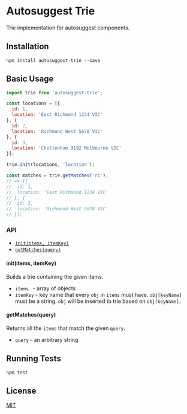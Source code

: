 # Autosuggest Trie

Trie implementation for autosuggest components.

## Installation

```shell
npm install autosuggest-trie --save
```

## Basic Usage

```js
import trie from 'autosuggest-trie';

const locations = [{
  id: 1,
  location: 'East Richmond 1234 VIC'
}, {
  id: 2,
  location: 'Richmond West 5678 VIC'
}, {
  id: 3,
  location: 'Cheltenham 3192 Melbourne VIC'
}];

trie.init(locations, 'location');

const matches = trie.getMatches('ri');
// => [{
//  id: 1,
//  location: 'East Richmond 1234 VIC'
// }, {
//  id: 2,
//  location: 'Richmond West 5678 VIC'
// }];
```

### API

* [`init(items, itemKey)`](#initOption)
* [`getMatches(query)`](#getMatchesOption)

<a name="initOption"></a>
#### init(items, itemKey)

Builds a trie containing the given items.

* `items ` - array of objects
* `itemKey` - key name that every `obj` in `items` must have. `obj[keyName]` must be a string. `obj` will be inserted to trie based on `obj[keyName]`.

<a name="getMatchesOption"></a>
#### getMatches(query)

Returns all the `items` that match the given `query`.

* `query` - an arbitrary string

## Running Tests

```shell
npm test
```

## License

[MIT](http://moroshko.mit-license.org)
